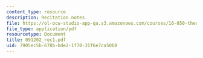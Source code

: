 ```yaml
---
content_type: resource
description: Recitation notes.
file: https://ol-ocw-studio-app-qa.s3.amazonaws.com/courses/16-050-thermal-energy-fall-2002/7905ec5b678bbde21f7031f6e7ca50b9_091202_rec1.pdf
file_type: application/pdf
resourcetype: Document
title: 091202_rec1.pdf
uid: 7905ec5b-678b-bde2-1f70-31f6e7ca50b9
---
```

